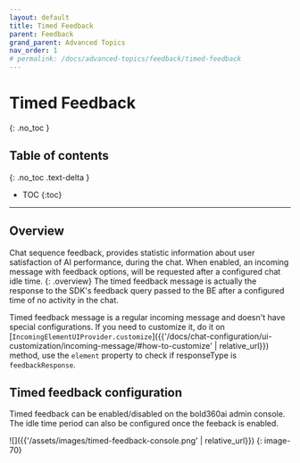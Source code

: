 ```yaml
---
layout: default
title: Timed Feedback
parent: Feedback
grand_parent: Advanced Topics
nav_order: 1
# permalink: /docs/advanced-topics/feedback/timed-feedback
---
```


# Timed Feedback
{: .no_toc }

## Table of contents
{: .no_toc .text-delta }

- TOC
{:toc}

---

## Overview
Chat sequence feedback, provides statistic information about user satisfaction of AI performance, during the chat. 
When enabled, an incoming message with feedback options, will be requested after a configured chat idle time. 
{: .overview}
The timed feedback message is actually the response to the SDK's feedback query passed to the BE after a configured time of no activity in the chat.

Timed feedback message is a regular incoming message and doesn't have special configurations. If you need to customize it, do it on [`IncomingElementUIProvider.customize`]({{'/docs/chat-configuration/ui-customization/incoming-message/#how-to-customize' | relative_url}}) method, use the `element` property to check if responseType is `feedbackResponse`.

## Timed feedback configuration
Timed feedback can be enabled/disabled on the bold360ai admin console.   
The idle time period can also be configured once the feeback is enabled.

![]({{'/assets/images/timed-feedback-console.png' | relative_url}})
{: image-70}
